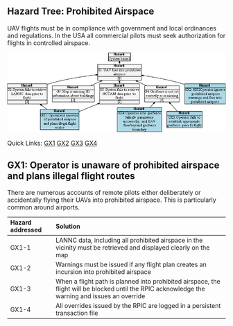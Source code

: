 ## Hazard Tree: Prohibited Airspace

UAV flights must be in compliance with government and local ordinances and regulations. In the USA all commercial pilots must seek authorization for flights in controlled airspace.

[![](figures/airspace.png)](#)

Quick Links: [GX1](#GX1) [GX2]() [GX3]() [GX4]()

## <a name="GX1">GX1: Operator is unaware of prohibited airspace and plans illegal flight routes</a>

There are numerous accounts of remote pilots either deliberately or accidentally flying their UAVs into prohibited airspace.  This is particularly common around airports.

| Hazard addressed | Solution |
|:--|:--|
|GX1-1|LANNC data, including all prohibited airspace in the vicinity must be retrieved and displayed clearly on the map |
|GX1-2|Warnings must be issued if any flight plan creates an incursion into prohibited airspace |
|GX1-3|When a flight path is planned into prohibited airspace, the flight will be blocked until the RPIC acknowledge the warning and issues an override |
|GX1-4|All overrides issued by the RPIC are logged in a persistent transaction file|
